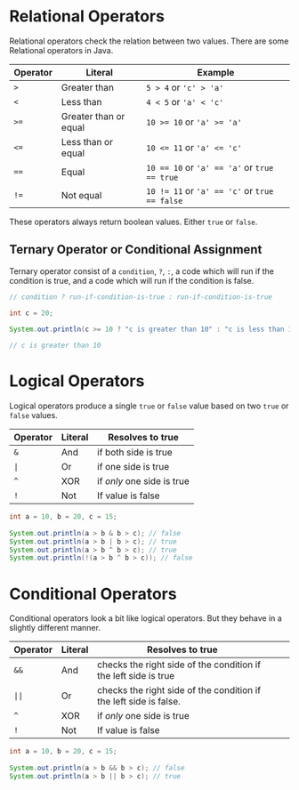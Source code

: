 
# Relational Operators

Relational operators check the relation between two values. There are some Relational operators in Java.

| Operator | Literal               | Example                                       |
| -------- | --------------------- | --------------------------------------------- |
| `>`      | Greater than          | `5 > 4` or `'c' > 'a'`                        |
| `<`      | Less than             | `4 < 5` or `'a' < 'c'`                        |
| `>=`     | Greater than or equal | `10 >= 10` or `'a' >= 'a'`                    |
| `<=`     | Less than or equal    | `10 <= 11` or `'a' <= 'c'`                    |
| `==`     | Equal                 | `10 == 10` or `'a' == 'a'` or `true == true`  |
| `!=`     | Not equal             | `10 != 11` or `'a' == 'c'` or `true == false` | 

These operators always return boolean values. Either `true` or `false`.

## Ternary Operator or Conditional Assignment

Ternary operator consist of a `condition`, `?`, `:`, a code which will run if the condition is true, and a code which will run if the condition is false.

```java
// condition ? run-if-condition-is-true : run-if-condition-is-true

int c = 20;  
  
System.out.println(c >= 10 ? "c is greater than 10" : "c is less than 10");

// c is greater than 10
```

# Logical Operators

Logical operators produce a single `true` or `false` value based on two `true` or `false` values.

| Operator | Literal | Resolves to true           |
| -------- | ------- | -------------------------- |
| `&`      | And     | if both side is true       |
| `\|`     | Or      | if one side is true        |
| `^`      | XOR     | if _only_ one side is true |
| `!`      | Not     | If value is false          |

```java
int a = 10, b = 20, c = 15;  
  
System.out.println(a > b & b > c); // false
System.out.println(a > b | b > c); // true
System.out.println(a > b ^ b > c); // true
System.out.println(!(a > b ^ b > c)); // false
```

# Conditional Operators

Conditional operators look a bit like logical operators. But they behave in a slightly different manner.

| Operator | Literal | Resolves to true                                                  |     |     |
| -------- | ------- | ----------------------------------------------------------------- | --- | --- |
| `&&`     | And     | checks the right side of the condition if the left side is true   |     |     |
| `\|\|`   | Or      | checks the right side of the condition if the left side is false. |     |     |
| `^`      | XOR     | if _only_ one side is true                                        |     |     |
| `!`      | Not     | If value is false                                                 |     |     |

```java
int a = 10, b = 20, c = 15;  
  
System.out.println(a > b && b > c); // false
System.out.println(a > b || b > c); // true
```